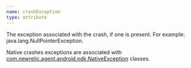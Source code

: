 ```yaml
---
name: crashException
type: attribute
---
```


The exception associated with the crash, if one is present. For example: java.lang.NullPointerException.

Native crashes exceptions are associated with [com.newrelic.agent.android.ndk.NativeException](https://github.com/newrelic/android-agent-ndk/blob/main/agent-ndk/src/main/java/com/newrelic/agent/android/ndk/NativeException.kt) classes.
